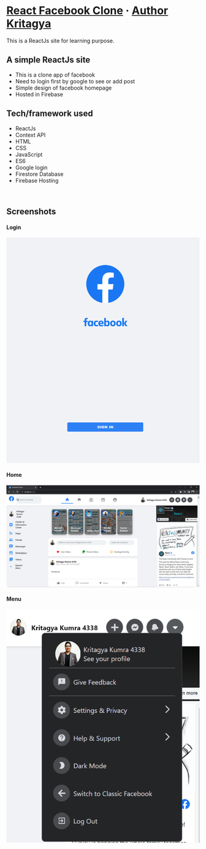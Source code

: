 # [React Facebook Clone](https://facebook-clone-arif.web.app) &middot; [Author Kritagya](https://www.linkedin.com/in/kritagya-kumra-bba9b41b6/)

This is a ReactJs site for learning purpose.

## A simple ReactJs site

- This is a clone app of facebook
- Need to login first by google to see or add post
- Simple design of facebook homepage
- Hosted in Firebase

## Tech/framework used

- ReactJs
- Context API
- HTML
- CSS
- JavaScript
- ES6
- Google login
- Firestore Database
- Firebase Hosting

<br>

## Screenshots

#### Login

![homepage](https://github.com/Kritagya-web/Facebook-Clone/blob/main/screenshots/Login.png)

#### Home

![homepage](https://github.com/Kritagya-web/Facebook-Clone/blob/main/screenshots/HomePage.png)

#### Menu

![homepage](https://github.com/Kritagya-web/Facebook-Clone/blob/main/screenshots/Menu.png)
